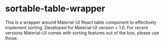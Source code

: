 # sortable-table-wrapper
This is a wrapper around Material-UI React table component to effectively implement sorting. Developed for Material-UI version &lt; 1.0. For recent versions Material-UI comes with sorting features out of the box, please use those.
